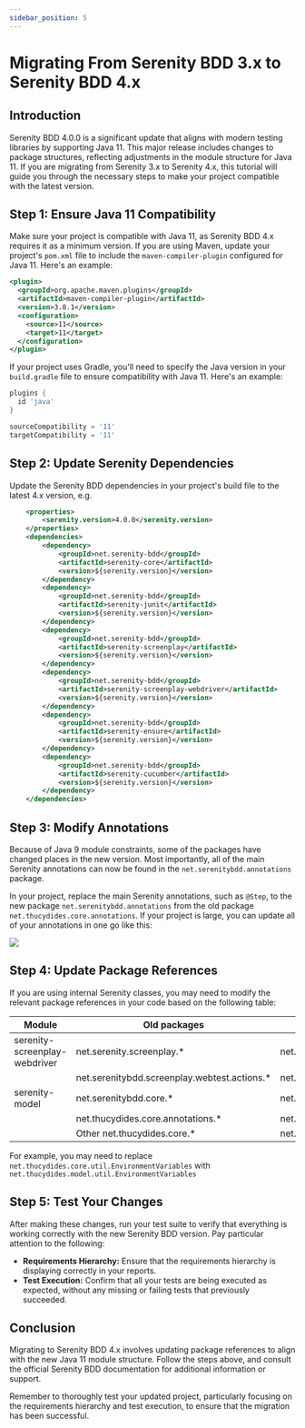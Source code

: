 ```yaml
---
sidebar_position: 5
---
```


# Migrating From Serenity BDD 3.x to Serenity BDD 4.x

## Introduction
Serenity BDD 4.0.0 is a significant update that aligns with modern testing libraries by supporting Java 11. This major release includes changes to package structures, reflecting adjustments in the module structure for Java 11. If you are migrating from Serenity 3.x to Serenity 4.x, this tutorial will guide you through the necessary steps to make your project compatible with the latest version.

## Step 1: Ensure Java 11 Compatibility
Make sure your project is compatible with Java 11, as Serenity BDD 4.x requires it as a minimum version. If you are using Maven, update your project's `pom.xml` file to include the `maven-compiler-plugin` configured for Java 11. Here's an example:

```xml
<plugin>
  <groupId>org.apache.maven.plugins</groupId>
  <artifactId>maven-compiler-plugin</artifactId>
  <version>3.8.1</version>
  <configuration>
    <source>11</source>
    <target>11</target>
  </configuration>
</plugin>
```

If your project uses Gradle, you'll need to specify the Java version in your `build.gradle` file to ensure compatibility with Java 11. Here's an example:

```groovy
plugins {
  id 'java'
}

sourceCompatibility = '11'
targetCompatibility = '11'
```

## Step 2: Update Serenity Dependencies
Update the Serenity BDD dependencies in your project's build file to the latest 4.x version, e.g.

```xml
    <properties>
        <serenity.version>4.0.0</serenity.version>
    </properties>
    <dependencies>
        <dependency>
            <groupId>net.serenity-bdd</groupId>
            <artifactId>serenity-core</artifactId>
            <version>${serenity.version}</version>
        </dependency>
        <dependency>
            <groupId>net.serenity-bdd</groupId>
            <artifactId>serenity-junit</artifactId>
            <version>${serenity.version}</version>
        </dependency>
        <dependency>
            <groupId>net.serenity-bdd</groupId>
            <artifactId>serenity-screenplay</artifactId>
            <version>${serenity.version}</version>
        </dependency>
        <dependency>
            <groupId>net.serenity-bdd</groupId>
            <artifactId>serenity-screenplay-webdriver</artifactId>
            <version>${serenity.version}</version>
        </dependency>
        <dependency>
            <groupId>net.serenity-bdd</groupId>
            <artifactId>serenity-ensure</artifactId>
            <version>${serenity.version}</version>
        </dependency>
        <dependency>
            <groupId>net.serenity-bdd</groupId>
            <artifactId>serenity-cucumber</artifactId>
            <version>${serenity.version}</version>
        </dependency>
    </dependencies>

```

## Step 3: Modify Annotations
Because of Java 9 module constraints, some of the packages have changed places in the new version. Most importantly, all of the main Serenity annotations can now be found in the `net.serenitybdd.annotations` package.

In your project, replace the main Serenity annotations, such as `@Step`, to the new package `net.serenitybdd.annotations` from the old package `net.thucydides.core.annotations`. If your project is large, you can update all of your annotations in one go like this:

![](img/replace-serenity-annotations.png)

## Step 4: Update Package References
If you are using internal Serenity classes, you may need to modify the relevant package references in your code based on the following table:

| Module                        | Old packages                                 | New Packages |
| --------                      | ------------                                 | ------------ |
| serenity-screenplay-webdriver | net.serenity.screenplay.*                    | net.serenity.screenplay.webdriver.* |
|                               | net.serenitybdd.screenplay.webtest.actions.* | net.serenitybdd.screenplay.webdriver.actions.* |
| serenity-model                | net.serenitybdd.core.*                       | net.serenitybdd.model.* |
|                               | net.thucydides.core.annotations.*            | net.serenitybdd.annotations.* |
|                               | Other net.thucydides.core.*                  | net.thucydides.model.*  |

For example, you may need to replace `net.thucydides.core.util.EnvironmentVariables` with `net.thucydides.model.util.EnvironmentVariables`


## Step 5: Test Your Changes
After making these changes, run your test suite to verify that everything is working correctly with the new Serenity BDD version. Pay particular attention to the following:
- **Requirements Hierarchy:** Ensure that the requirements hierarchy is displaying correctly in your reports.
- **Test Execution:** Confirm that all your tests are being executed as expected, without any missing or failing tests that previously succeeded.

## Conclusion
Migrating to Serenity BDD 4.x involves updating package references to align with the new Java 11 module structure. Follow the steps above, and consult the official Serenity BDD documentation for additional information or support.

Remember to thoroughly test your updated project, particularly focusing on the requirements hierarchy and test execution, to ensure that the migration has been successful.
